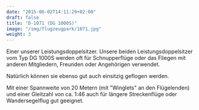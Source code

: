 ```yaml
---
date: "2015-06-02T14:11:29+02:00"
draft: false
title: "D-1071 (DG 1000S)"
image: "/img/flugzeugpark/1071.jpg"
weight: 3
---
```


Einer unserer Leistungsdoppelsitzer.<!--more--> Unsere beiden Leistungsdoppelsitzer vom Typ DG 1000S werden oft für Schnupperflüge oder das Fliegen mit anderen Mitgliedern, Freunden oder Angehörigen verwendet.

Natürlich können sie ebenso gut auch einsitzig geflogen werden.

Mit einer Spannweite von 20 Metern (mit "Winglets" an den Flügelenden) und einer Gleitzahl von ca. 1:46 auch für längere Streckenflüge oder Wandersegelflug gut geeignet.
